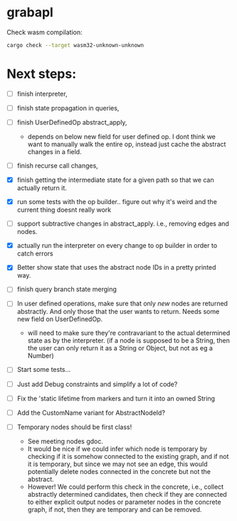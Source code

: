 # grabapl

Check wasm compilation:
```bash
cargo check --target wasm32-unknown-unknown
```


# Next steps:
- [ ] finish interpreter, 
- [ ] finish state propagation in queries, 
- [ ] finish UserDefinedOp abstract_apply, 
  - depends on below new field for user defined op. I dont think we want to manually walk the entire op, instead just cache the abstract changes in a field.
- [ ] finish recurse call changes, 
- [x] finish getting the intermediate state for a given path so that we can actually return it.
- [x] run some tests with the op builder.. figure out why it's weird and the current thing doesnt really work
- [ ] support subtractive changes in abstract_apply. i.e., removing edges and nodes.
- [x] actually run the interpreter on every change to op builder in order to catch errors
- [x] Better show state that uses the abstract node IDs in a pretty printed way.
- [ ] finish query branch state merging

- [ ] In user defined operations, make sure that only _new_ nodes are returned abstractly. And only those that the user wants to return. Needs some new field on UserDefinedOp.
  * will need to make sure they're contravariant to the actual determined state as by the interpreter. (if a node is supposed to be a String, then the user can only return it as a String or Object, but not as eg a Number)
  
- [ ] Start some tests...
- [ ] Just add Debug constraints and simplify a lot of code?
- [ ] Fix the 'static lifetime from markers and turn it into an owned String
- [ ] Add the CustomName variant for AbstractNodeId?
- [ ] Temporary nodes should be first class!
  - See meeting nodes gdoc.
  - It would be nice if we could infer which node is temporary by checking
    if it is somehow connected to the existing graph, and if not it is temporary, but since we may not see an edge, this would potentially delete nodes connected in the concrete but not the abstract.
  - However! We could perform this check in the concrete, i.e., collect abstractly determined candidates, then
    check if they are connected to either explicit output nodes or parameter nodes in the concrete graph, if not, then they are temporary and can be removed.